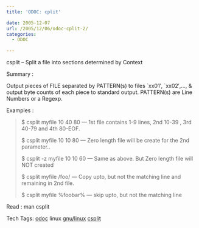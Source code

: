 ```yaml
---
title: 'ODOC: cplit'

date: 2005-12-07
url: /2005/12/06/odoc-cplit-2/
categories:
  - ODOC

---
```

csplit &#8211; Split a file into sections determined by Context

Summary :

Output pieces of FILE separated by PATTERN(s) to files \`xx01&#8242;, \`xx02&#8242;,&#8230;, & output byte counts of each piece to standard output. PATTERN(s) are Line Numbers or a Regexp.

Examples :

> $ csplit myfile 10 40 80 &#8212; 1st file contains 1-9 lines, 2nd 10-39 , 3rd 40-79 and 4th 80-EOF.
> 
> $ csplit myfile 10 10 80 &#8212; Zero length file will be create for the 2nd parameter..
> 
> $ csplit -z myfile 10 10 60 &#8212; Same as above. But Zero length file will NOT created
> 
> $ csplit myfile /foo/ &#8212; Copy upto, but not the matching line and remaining in 2nd file.
> 
> $ csplit myfile %foobar% &#8212; skip upto, but not the matching line

Read : man csplit

<div>
  Tech Tags: <a rel="tag" href="http://technorati.com/tag/odoc">odoc</a> linux <a rel="tag" href="http://technorati.com/tag/gnu/linux">gnu/linux</a> <a rel="tag" href="http://technorati.com/tag/csplit">csplit</a>
</div>